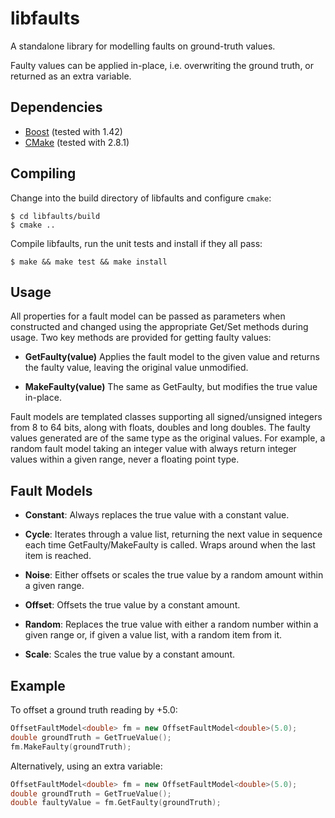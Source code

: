 libfaults
=========

A standalone library for modelling faults on ground-truth values.

Faulty values can be applied in-place, i.e. overwriting the ground truth, or
returned as an extra variable.


Dependencies
------------

* [Boost][1] (tested with 1.42)
* [CMake][2] (tested with 2.8.1)

 [1]: http://www.boost.org/
 [2]: http://www.cmake.org/


Compiling
---------

Change into the build directory of libfaults and configure `cmake`:

    $ cd libfaults/build
    $ cmake ..

Compile libfaults, run the unit tests and install if they all pass:

    $ make && make test && make install


Usage
-----

All properties for a fault model can be passed as parameters when constructed
and changed using the appropriate Get/Set methods during usage. Two key methods
are provided for getting faulty values:

- **GetFaulty(value)**
  Applies the fault model to the given value and returns the faulty value,
  leaving the original value unmodified.

- **MakeFaulty(value)**
  The same as GetFaulty, but modifies the true value in-place.

Fault models are templated classes supporting all signed/unsigned integers from
8 to 64 bits, along with floats, doubles and long doubles. The faulty values
generated are of the same type as the original values. For example, a random
fault model taking an integer value with always return integer values within a
given range, never a floating point type.


Fault Models
------------

- **Constant**:
  Always replaces the true value with a constant value.

- **Cycle**:
  Iterates through a value list, returning the next value in sequence each time
  GetFaulty/MakeFaulty is called. Wraps around when the last item is reached.

- **Noise**:
  Either offsets or scales the true value by a random amount within a given
  range.

- **Offset**:
  Offsets the true value by a constant amount.

- **Random**:
  Replaces the true value with either a random number within a given range or,
  if given a value list, with a random item from it.

- **Scale**:
  Scales the true value by a constant amount.


Example
-------

To offset a ground truth reading by +5.0:

```c++
OffsetFaultModel<double> fm = new OffsetFaultModel<double>(5.0);
double groundTruth = GetTrueValue();
fm.MakeFaulty(groundTruth);
```

Alternatively, using an extra variable:

```c++
OffsetFaultModel<double> fm = new OffsetFaultModel<double>(5.0);
double groundTruth = GetTrueValue();
double faultyValue = fm.GetFaulty(groundTruth);
```
